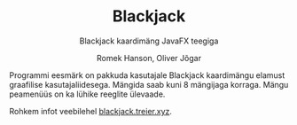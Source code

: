 <h1 style="text-align: center">Blackjack</h1>
<p style="text-align: center">Blackjack kaardimäng JavaFX teegiga</p>
<p style="text-align: center">Romek Hanson, Oliver Jõgar</p>

Programmi eesmärk on pakkuda kasutajale Blackjack kaardimängu elamust graafilise kasutajaliidesega. Mängida saab kuni 8 mängijaga korraga. Mängu peamenüüs on ka lühike reeglite ülevaade.

Rohkem infot veebilehel [blackjack.treier.xyz](https://blackjack.treier.xyz/).